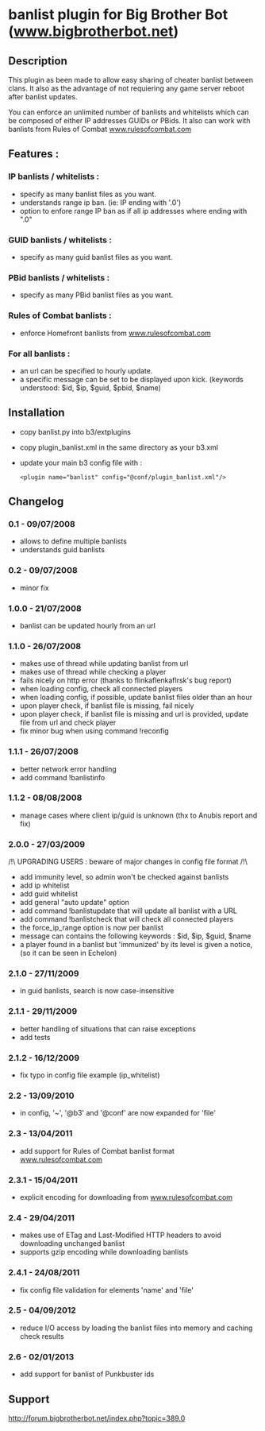 banlist plugin for Big Brother Bot (www.bigbrotherbot.net)
==========================================================


Description
-----------

This plugin as been made to allow easy sharing of cheater banlist between clans.
It also as the advantage of not requiering any game server reboot after banlist updates.

You can enforce an unlimited number of banlists and whitelists which can be composed of either IP addresses
GUIDs or PBids.
It also can work with banlists from Rules of Combat www.rulesofcombat.com



Features :
----------

### IP banlists / whitelists :

 * specify as many banlist files as you want.
 * understands range ip ban. (ie: IP ending with '.0')
 * option to enfore range IP ban as if all ip addresses where ending with ".0"
 
### GUID banlists / whitelists :

 * specify as many guid banlist files as you want.

### PBid banlists / whitelists :

 * specify as many PBid banlist files as you want.

### Rules of Combat banlists :

 * enforce Homefront banlists from www.rulesofcombat.com

### For all banlists :

 * an url can be specified to hourly update.
 * a specific message can be set to be displayed upon kick. (keywords understood: $id, $ip, $guid, $pbid, $name)



Installation
------------

 * copy banlist.py into b3/extplugins
 * copy plugin_banlist.xml in the same directory as your b3.xml
 * update your main b3 config file with :

    ```
    <plugin name="banlist" config="@conf/plugin_banlist.xml"/>
    ```



Changelog
---------

### 0.1 - 09/07/2008

- allows to define multiple banlists
- understands guid banlists


### 0.2 - 09/07/2008

- minor fix


### 1.0.0 - 21/07/2008

- banlist can be updated hourly from an url


### 1.1.0 - 26/07/2008

- makes use of thread while updating banlist from url
- makes use of thread while checking a player
- fails nicely on http error (thanks to flinkaflenkaflrsk's bug report)
- when loading config, check all connected players
- when loading config, if possible, update banlist files older than an hour
- upon player check, if banlist file is missing, fail nicely
- upon player check, if banlist file is missing and url is provided, update file from url and check player
- fix minor bug when using command !reconfig


### 1.1.1 - 26/07/2008

- better network error handling
- add command !banlistinfo


### 1.1.2 - 08/08/2008

- manage cases where client ip/guid is unknown (thx to Anubis report and fix)


### 2.0.0 - 27/03/2009

/!\ UPGRADING USERS : beware of major changes in config file format /!\
- add immunity level, so admin won't be checked against banlists
- add ip whitelist
- add guid whitelist
- add general "auto update" option
- add command !banlistupdate that will update all banlist with a URL
- add command !banlistcheck that will check all connected players
- the force_ip_range option is now per banlist
- message can contains the following keywords : $id, $ip, $guid, $name
- a player found in a banlist but 'immunized' by its level is given a notice, (so it can be seen in Echelon)


### 2.1.0 - 27/11/2009

- in guid banlists, search is now case-insensitive


### 2.1.1 - 29/11/2009

- better handling of situations that can raise exceptions
- add tests


### 2.1.2 - 16/12/2009

- fix typo in config file example (ip_whitelist)


### 2.2 - 13/09/2010

- in config, '~', '@b3' and '@conf' are now expanded for 'file'


### 2.3 - 13/04/2011

- add support for Rules of Combat banlist format www.rulesofcombat.com


### 2.3.1 - 15/04/2011

- explicit encoding for downloading from www.rulesofcombat.com


### 2.4 - 29/04/2011

- makes use of ETag and Last-Modified HTTP headers to avoid downloading unchanged banlist
- supports gzip encoding while downloading banlists


### 2.4.1 - 24/08/2011

- fix config file validation for elements 'name' and 'file'


### 2.5 - 04/09/2012

- reduce I/O access by loading the banlist files into memory and caching check results


### 2.6 - 02/01/2013

- add support for banlist of Punkbuster ids



Support
-------

http://forum.bigbrotherbot.net/index.php?topic=389.0
